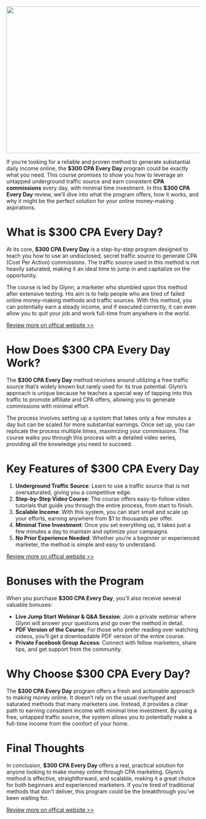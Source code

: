 <div><img alt="" width="663" height="383" loading="eager" role="presentation" src="https://miro.medium.com/v2/resize:fit:995/1*VFSs6zHLospvpO9kee2p5w.jpeg"></div>
<p id="02e7" data-selectable-paragraph="">If you&rsquo;re looking for a reliable and proven method to generate substantial daily income online, the&nbsp;<strong>$300 CPA Every Day</strong>&nbsp;program could be exactly what you need. This course promises to show you how to leverage an untapped underground traffic source and earn consistent&nbsp;<strong>CPA commissions</strong>&nbsp;every day, with minimal time investment. In this&nbsp;<strong>$300 CPA Every Day</strong>&nbsp;review, we&rsquo;ll dive into what the program offers, how it works, and why it might be the perfect solution for your online money-making aspirations.</p>
<h1 id="ef10" data-selectable-paragraph="">What is $300 CPA Every Day?</h1>
<p id="e9ba" data-selectable-paragraph="">At its core,&nbsp;<strong>$300 CPA Every Day</strong>&nbsp;is a step-by-step program designed to teach you how to use an undisclosed, secret traffic source to generate CPA (Cost Per Action) commissions. The traffic source used in this method is not heavily saturated, making it an ideal time to jump in and capitalize on the opportunity.</p>
<p id="08c1" data-selectable-paragraph="">The course is led by Glynn, a marketer who stumbled upon this method after extensive testing. His aim is to help people who are tired of failed online money-making methods and traffic sources. With this method, you can potentially earn a steady income, and if executed correctly, it can even allow you to quit your job and work full-time from anywhere in the world.</p>
<p id="7b69" data-selectable-paragraph=""><a href="https://aidigireview.com/300-cpa-every-day/" rel="noopener ugc nofollow" target="_blank">Review more on offical website &gt;&gt;</a></p>
<h1 id="b664" data-selectable-paragraph="">How Does $300 CPA Every Day Work?</h1>
<p id="346e" data-selectable-paragraph="">The&nbsp;<strong>$300 CPA Every Day</strong>&nbsp;method revolves around utilizing a free traffic source that&rsquo;s widely known but rarely used for its true potential. Glynn&rsquo;s approach is unique because he teaches a special way of tapping into this traffic to promote affiliate and CPA offers, allowing you to generate commissions with minimal effort.</p>
<p id="23a5" data-selectable-paragraph="">The process involves setting up a system that takes only a few minutes a day but can be scaled for more substantial earnings. Once set up, you can replicate the process multiple times, maximizing your commissions. The course walks you through this process with a detailed video series, providing all the knowledge you need to succeed.</p>
<h1 id="9059" data-selectable-paragraph="">Key Features of $300 CPA Every Day</h1>
<ol>
  <li id="967e" data-selectable-paragraph=""><strong>Underground Traffic Source</strong>: Learn to use a traffic source that is not oversaturated, giving you a competitive edge.</li>
  <li id="8fc0" data-selectable-paragraph=""><strong>Step-by-Step Video Course</strong>: The course offers easy-to-follow video tutorials that guide you through the entire process, from start to finish.</li>
  <li id="9c9c" data-selectable-paragraph=""><strong>Scalable Income</strong>: With this system, you can start small and scale up your efforts, earning anywhere from $1 to thousands per offer.</li>
  <li id="b4da" data-selectable-paragraph=""><strong>Minimal Time Investment</strong>: Once you set everything up, it takes just a few minutes a day to maintain and optimize your campaigns.</li>
  <li id="a2f1" data-selectable-paragraph=""><strong>No Prior Experience Needed</strong>: Whether you&rsquo;re a beginner or experienced marketer, the method is simple and easy to understand.</li>
</ol>
<p id="ff18" data-selectable-paragraph=""><a href="https://aidigireview.com/300-cpa-every-day/" rel="noopener ugc nofollow" target="_blank">Review more on offical website &gt;&gt;</a></p>
<h1 id="0c40" data-selectable-paragraph="">Bonuses with the Program</h1>
<p id="c6d4" data-selectable-paragraph="">When you purchase&nbsp;<strong>$300 CPA Every Day</strong>, you&rsquo;ll also receive several valuable bonuses:</p>
<ul>
  <li id="c74c" data-selectable-paragraph=""><strong>Live Jump Start Webinar &amp; Q&amp;A Session</strong>: Join a private webinar where Glynn will answer your questions and go over the method in detail.</li>
  <li id="5baf" data-selectable-paragraph=""><strong>PDF Version of the Course</strong>: For those who prefer reading over watching videos, you&rsquo;ll get a downloadable PDF version of the entire course.</li>
  <li id="fb47" data-selectable-paragraph=""><strong>Private Facebook Group Access</strong>: Connect with fellow marketers, share tips, and get support from the community.</li>
</ul>
<h1 id="4c74" data-selectable-paragraph="">Why Choose $300 CPA Every Day?</h1>
<p id="9b2c" data-selectable-paragraph="">The&nbsp;<strong>$300 CPA Every Day</strong>&nbsp;program offers a fresh and actionable approach to making money online. It doesn&rsquo;t rely on the usual overhyped and saturated methods that many marketers use. Instead, it provides a clear path to earning consistent income with minimal time investment. By using a free, untapped traffic source, the system allows you to potentially make a full-time income from the comfort of your home.</p>
<h1 id="05b0" data-selectable-paragraph="">Final Thoughts</h1>
<p id="854d" data-selectable-paragraph="">In conclusion,&nbsp;<strong>$300 CPA Every Day</strong>&nbsp;offers a real, practical solution for anyone looking to make money online through CPA marketing. Glynn&rsquo;s method is effective, straightforward, and scalable, making it a great choice for both beginners and experienced marketers. If you&rsquo;re tired of traditional methods that don&rsquo;t deliver, this program could be the breakthrough you&rsquo;ve been waiting for.</p>
<p id="fe59" data-selectable-paragraph=""><a href="https://aidigireview.com/300-cpa-every-day/" rel="noopener ugc nofollow" target="_blank">Review more on offical website &gt;&gt;</a></p>
